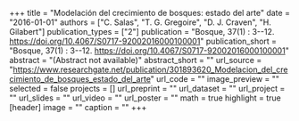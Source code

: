 +++
title = "Modelación del crecimiento de bosques: estado del arte"
date = "2016-01-01"
authors = ["C. Salas", "T. G. Gregoire", "D. J. Craven", "H. Gilabert"]
publication_types = ["2"]
publication = "Bosque, 37(1) : 3--12. https://doi.org/10.4067/S0717-92002016000100001"
publication_short = "Bosque, 37(1) : 3--12. https://doi.org/10.4067/S0717-92002016000100001"
abstract = "(Abstract not available)"
abstract_short = ""
url_source = "https://www.researchgate.net/publication/301893620_Modelacion_del_crecimiento_de_bosques_estado_del_arte"
url_code = ""
image_preview = ""
selected = false
projects = []
url_preprint = ""
url_dataset = ""
url_project = ""
url_slides = ""
url_video = ""
url_poster = ""
math = true
highlight = true
[header]
image = ""
caption = ""
+++
